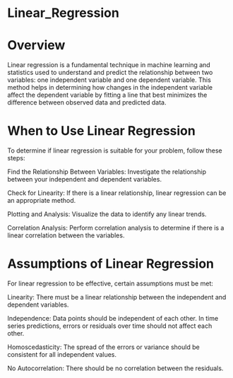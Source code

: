 # Linear_Regression

# Overview

Linear regression is a fundamental technique in machine learning and statistics used to understand and predict the relationship between two variables: one independent variable and one dependent variable. This method helps in determining how changes in the independent variable affect the dependent variable by fitting a line that best minimizes the difference between observed data and predicted data.

# When to Use Linear Regression

To determine if linear regression is suitable for your problem, follow these steps:

Find the Relationship Between Variables: Investigate the relationship between your independent and dependent variables.

Check for Linearity: If there is a linear relationship, linear regression can be an appropriate method.

Plotting and Analysis: Visualize the data to identify any linear trends.

Correlation Analysis: Perform correlation analysis to determine if there is a linear correlation between the variables.

# Assumptions of Linear Regression

For linear regression to be effective, certain assumptions must be met:

Linearity: There must be a linear relationship between the independent and dependent variables.

Independence: Data points should be independent of each other. In time series predictions, errors or residuals over time should not affect each other.

Homoscedasticity: The spread of the errors or variance should be consistent for all independent values.

No Autocorrelation: There should be no correlation between the residuals.

